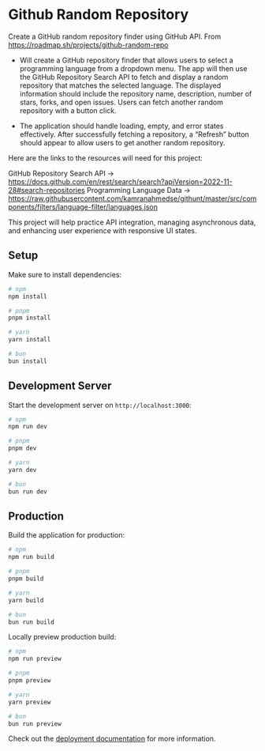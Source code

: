 # Github Random Repository
Create a GitHub random repository finder using GitHub API. From https://roadmap.sh/projects/github-random-repo

- Will create a GitHub repository finder that allows users to select a programming language from a dropdown menu. The app will then use the GitHub Repository Search API to fetch and display a random repository that matches the selected language. The displayed information should include the repository name, description, number of stars, forks, and open issues. Users can fetch another random repository with a button click.

- The application should handle loading, empty, and error states effectively. After successfully fetching a repository, a “Refresh” button should appear to allow users to get another random repository.

Here are the links to the resources will need for this project:

GitHub Repository Search API -> https://docs.github.com/en/rest/search/search?apiVersion=2022-11-28#search-repositories
Programming Language Data -> https://raw.githubusercontent.com/kamranahmedse/githunt/master/src/components/filters/language-filter/languages.json

This project will help practice API integration, managing asynchronous data, and enhancing user experience with responsive UI states.


## Setup

Make sure to install dependencies:

```bash
# npm
npm install

# pnpm
pnpm install

# yarn
yarn install

# bun
bun install
```

## Development Server

Start the development server on `http://localhost:3000`:

```bash
# npm
npm run dev

# pnpm
pnpm dev

# yarn
yarn dev

# bun
bun run dev
```

## Production

Build the application for production:

```bash
# npm
npm run build

# pnpm
pnpm build

# yarn
yarn build

# bun
bun run build
```

Locally preview production build:

```bash
# npm
npm run preview

# pnpm
pnpm preview

# yarn
yarn preview

# bun
bun run preview
```

Check out the [deployment documentation](https://nuxt.com/docs/getting-started/deployment) for more information.
